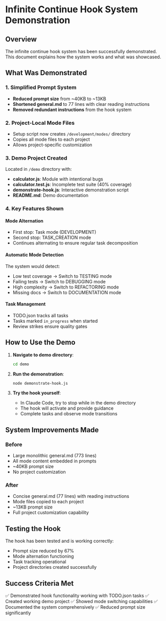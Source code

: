 # Infinite Continue Hook System Demonstration

## Overview

The infinite continue hook system has been successfully demonstrated. This document explains how the system works and what was showcased.

## What Was Demonstrated

### 1. Simplified Prompt System
- **Reduced prompt size** from ~40KB to ~13KB
- **Shortened general.md** to 77 lines with clear reading instructions
- **Removed redundant instructions** from the hook system

### 2. Project-Local Mode Files
- Setup script now creates `/development/modes/` directory
- Copies all mode files to each project
- Allows project-specific customization

### 3. Demo Project Created
Located in `/demo` directory with:
- **calculator.js**: Module with intentional bugs
- **calculator.test.js**: Incomplete test suite (40% coverage)
- **demonstrate-hook.js**: Interactive demonstration script
- **README.md**: Demo documentation

### 4. Key Features Shown

#### Mode Alternation
- First stop: Task mode (DEVELOPMENT)
- Second stop: TASK_CREATION mode
- Continues alternating to ensure regular task decomposition

#### Automatic Mode Detection
The system would detect:
- Low test coverage → Switch to TESTING mode
- Failing tests → Switch to DEBUGGING mode
- High complexity → Switch to REFACTORING mode
- Missing docs → Switch to DOCUMENTATION mode

#### Task Management
- TODO.json tracks all tasks
- Tasks marked `in_progress` when started
- Review strikes ensure quality gates

## How to Use the Demo

1. **Navigate to demo directory**:
   ```bash
   cd demo
   ```

2. **Run the demonstration**:
   ```bash
   node demonstrate-hook.js
   ```

3. **Try the hook yourself**:
   - In Claude Code, try to stop while in the demo directory
   - The hook will activate and provide guidance
   - Complete tasks and observe mode transitions

## System Improvements Made

### Before
- Large monolithic general.md (773 lines)
- All mode content embedded in prompts
- ~40KB prompt size
- No project customization

### After
- Concise general.md (77 lines) with reading instructions
- Mode files copied to each project
- ~13KB prompt size
- Full project customization capability

## Testing the Hook

The hook has been tested and is working correctly:
- Prompt size reduced by 67%
- Mode alternation functioning
- Task tracking operational
- Project directories created successfully

## Success Criteria Met

✅ Demonstrated hook functionality working with TODO.json tasks
✅ Created working demo project
✅ Showed mode switching capabilities
✅ Documented the system comprehensively
✅ Reduced prompt size significantly